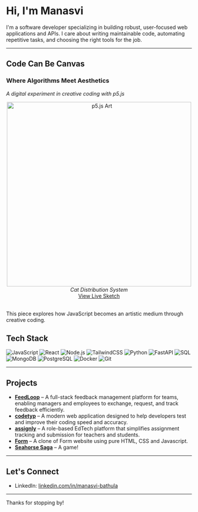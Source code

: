

# Hi, I'm Manasvi  

I'm a software developer specializing in building robust, user-focused web applications and APIs. I care about writing maintainable code, automating repetitive tasks, and choosing the right tools for the job.

---


## Code Can Be Canvas

### Where Algorithms Meet Aesthetics  
*A digital experiment in creative coding with p5.js*

<div align="center">
  <img src="https://github.com/user-attachments/assets/78a63cc6-5da0-40a8-b72a-941c6239dbd3" width="500" alt="p5.js Art"/>
  <br>
  <em>Cat Distribution System</em><br>
  <a href="https://editor.p5js.org/manasvihow/sketches/TnI2BDD1Z" target="_blank">View Live Sketch</a>
  <br>
  <br style="margin-bottom: 10px;">
</div>

This piece explores how JavaScript becomes an artistic medium through creative coding.


## Tech Stack

![JavaScript](https://img.shields.io/badge/-JavaScript-F7DF1E?style=flat&logo=javascript&logoColor=black)
![React](https://img.shields.io/badge/-React-20232A?style=flat&logo=react&logoColor=61DAFB)
![Node.js](https://img.shields.io/badge/-Node.js-339933?style=flat&logo=node.js&logoColor=white)
![TailwindCSS](https://img.shields.io/badge/Tailwind_CSS-grey?style=flat&logo=tailwind-css&logoColor=38B2AC)
![Python](https://img.shields.io/badge/python-3670A0?style=flat&logo=python&logoColor=ffdd54)
![FastAPI](https://img.shields.io/badge/FastAPI-005571?style=flat&logo=fastapi)
![SQL](https://img.shields.io/badge/-SQL-000?&logo=flat&logoColor=4479A1)
![MongoDB](https://img.shields.io/badge/-MongoDB-47A248?style=flat&logo=mongodb&logoColor=white)
![PostgreSQL](https://img.shields.io/badge/-PostgreSQL-336791?style=flat&logo=postgresql&logoColor=white)
![Docker](https://img.shields.io/badge/-Docker-2496ED?style=flat&logo=docker&logoColor=white)
![Git](https://img.shields.io/badge/-Git-F05032?style=flat&logo=git&logoColor=white)

---

## Projects

- **[FeedLoop](https://github.com/manasvihow/Feedback-Management-System)** – A full-stack feedback management platform for teams, enabling managers and employees to exchange, request, and track feedback efficiently.
-  **[codetyp](https://github.com/manasvihow/codetyp)** – A modern web application designed to help developers test and improve their coding speed and accuracy.
-  **[assignly](https://github.com/manasvihow/assignly)** – A role-based EdTech platform that simplifies assignment tracking and submission for teachers and students.
-  **[Form](https://github.com/manasvihow/Form)** – A clone of Form website using pure HTML, CSS and Javascript.
-  **[Seahorse Saga](https://github.com/manasvihow/Seahorse-Saga)** – A game!
    

---

## Let's Connect

- LinkedIn: [linkedin.com/in/manasvi-bathula](https://linkedin.com/in/manasvi-bathula/)

---

Thanks for stopping by!
